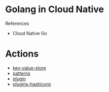 # Golang in Cloud Native

References
* Cloud Native Go

# Actions
- [key-value-store](./key-value-store/README.md)
- [patterns](./patterns/README.md)
- [plugin](./plugins/README.md)
- [plugins-hashicorp](./plugins-hashicorp/README.md)